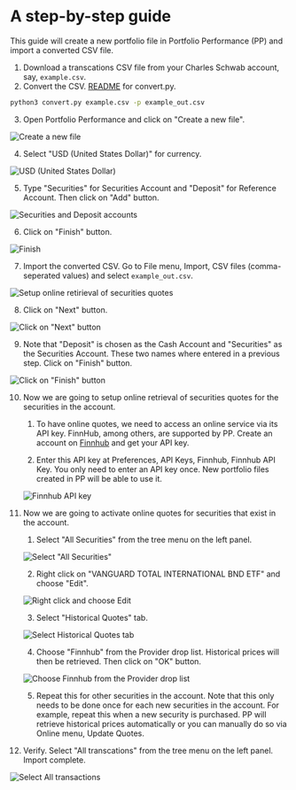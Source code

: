 # A step-by-step guide

This guide will create a new portfolio file in Portfolio Performance (PP) and import a converted CSV file.

1. Download a transcations CSV file from your Charles Schwab account, say, ```example.csv```.
2. Convert the CSV. [README](../README.md) for convert.py.

```sh
python3 convert.py example.csv -p example_out.csv
```

3. Open Portfolio Performance and click on "Create a new file".

![Create a new file](img/010.jpg "Click on Create a new file")

4. Select "USD (United States Dollar)" for currency.

![USD (United States Dollar)](img/020.jpg "Select 'USD (United States Dollar)' for currency.")

5. Type "Securities" for Securities Account and "Deposit" for Reference Account. Then click on "Add" button.

![Securities and Deposit accounts](img/030.jpg)

6. Click on "Finish" button.

![Finish](img/040.jpg)

7. Import the converted CSV. Go to File menu, Import, CSV files (comma-seperated values) and select ```example_out.csv```.

![Setup online retirieval of securities quotes](img/050.jpg)

8. Click on "Next" button.

![Click on "Next" button](img/060.jpg)

9. Note that "Deposit" is chosen as the Cash Account and "Securities" as the Securities Account. These two names where entered in a previous step. Click on "Finish" button.

![Click on "Finish" button](img/070.jpg)

10. Now we are going to setup online retrieval of securities quotes for the securities in the account. 

    1. To have online quotes, we need to access an online service via its API key. FinnHub, among others, are supported by PP. Create an account on [Finnhub](https://finnhub.io/) and get your API key.

    2. Enter this API key at Preferences, API Keys, Finnhub, Finnhub API Key. You only need to enter an API key once. New portfolio files created in PP will be able to use it.

    ![Finnhub API key](img/080.jpg)

11. Now we are going to activate online quotes for securities that exist in the account.

    1. Select "All Securities" from the tree menu on the left panel.

    ![Select "All Securities"](img/090.jpg)

    2. Right click on "VANGUARD TOTAL INTERNATIONAL BND ETF" and choose "Edit".

    ![Right click and choose Edit](img/091.jpg)

    3. Select "Historical Quotes" tab.

    ![Select Historical Quotes tab](img/092.jpg)

    4. Choose "Finnhub" from the Provider drop list. Historical prices will then be retrieved. Then click on "OK" button.

    ![Choose Finnhub from the Provider drop list](img/093.jpg)

    5. Repeat this for other securities in the account. Note that this only needs to be done once for each new securities in the account. For example, repeat this when a new security is purchased. PP will retrieve historical prices automatically or you can manually do so via Online menu, Update Quotes.

12. Verify. Select "All transcations" from the tree menu on the left panel. Import complete.

![Select All transactions](img/100.jpg)
